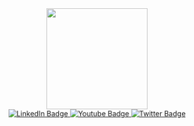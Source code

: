 <div id="header" align="center">
  <img src="https://media4.giphy.com/media/k0ijJhqrUP4T2EvmJ1/giphy.gif?cid=ecf05e47ou2b18fm5nkgfx4qhw2d7t3inz477c57nde18cpn&rid=giphy.gif&ct=g" width="200"/>
</div>
<div id="badges" align="center">

  <a href="https://www.linkedin.com/in/aleksey-kim-3240b1247/">
    <img src="https://img.shields.io/badge/LinkedIn-blue?style=for-the-badge&logo=linkedin&logoColor=white" alt="LinkedIn Badge"/>
  </a>
  <a href="https://instagram.com/kim_alekss">
    <img src="https://img.shields.io/badge/Instagram-red?style=for-the-badge&logo=instagram&logoColor=white" alt="Youtube Badge"/>
  </a>
  <a href="https://vk.com/id23117920">
    <img src="https://img.shields.io/badge/Vk-blue?style=for-the-badge&logo=vk&logoColor=white" alt="Twitter Badge"/>
  </a>
  
</div>
<div id="count" align="center">
  <img src="https://komarev.com/ghpvc/?username=kimaleks&style=flat-square&color=blue" alt=""/>
  </div>
